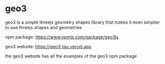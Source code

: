 # geo3
geo3 is a simple threejs geometry shapes library that makes it even simplier to use threejs shapes and geometries

npm package: https://www.npmjs.com/package/geo3js

geo3 website: https://geo3-tau.vercel.app

the geo3 website has all the examples of the geo3 npm package
